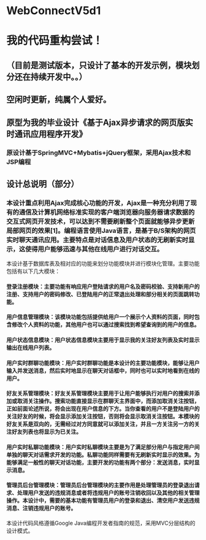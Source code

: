 # WebConnectV5d1
# 我的代码重构尝试！
## （目前是测试版本，只设计了基本的开发示例，模块划分还在持续开发中。。）
## 空闲时更新，纯属个人爱好。
## 原型为我的毕业设计《基于Ajax异步请求的网页版实时通讯应用程序开发》
### 原设计基于SpringMVC+Mybatis+jQuery框架，采用Ajax技术和JSP编程
## 设计总说明（部分）
### 本设计重点利用Ajax完成核心功能的开发，Ajax是一种充分利用了现有的通信及计算机网络标准实现的客户端浏览器向服务器请求数据的交互式网页开发技术，可以达到不需要刷新整个页面就能够异步更新局部网页的效果[1]。编程语言使用Java语言，是基于B/S架构的网页实时聊天通讯应用。主要特点是对话信息及用户状态的无刷新实时显示，这使得用户能够迅速与其他在线用户进行对话交互。
本设计基于数据库表及相对应的功能来划分功能模块并进行模块化管理。主要功能包括有以下几大模块：
#### 登录注册模块：主要功能有响应用户登陆请求的用户名及密码校验、支持新用户的注册、支持用户的密码修改、已登陆用户的正常退出处理和部分相关的页面跳转功能。
#### 用户信息管理模块：该模块功能包括提供给用户一个展示个人资料的页面，同时包含修改个人资料的功能，其他用户也可以通过搜索找到希望查询到的用户的信息。
#### 用户状态信息模块：用户状态信息模块主要用于显示我的关注好友列表及实时显示输出在线用户列表。
#### 用户实时群聊功能模块：用户实时群聊功能是本设计的主要功能模块，能够让用户输入并发送消息，然后实时地显示在聊天对话框中，同时也可以实时地看到在线的用户。
#### 好友关系管理模块：好友关系管理模块主要用于让用户能够执行对用户的搜索并添加或取消关注操作。搜索功能直接显示在群聊天主界面中，而添加取消关注按钮，正如前面论述所说，将会出现在用户信息的下方。当你查看的用户不是登陆用户的关注好友的时候，将会显示添加关注按钮，否则将会显示取消关注按钮。本模块的好友关系是双向的，无需经过对方同意就可以添加关注，并且一方关注另一方的关注好友列表也将显示为已关注。
#### 用户实时私聊功能模块：用户实时私聊模块主要是为了满足部分用户与指定用户间单独的聊天对话需求开发的功能。私聊功能同样需要有无刷新实时显示的效果。为能够满足一般性的聊天对话功能，主要开发的功能有两个部分：发送消息，实时显示消息。
#### 管理员后台管理模块：管理员后台管理模块的主要作用是处理管理员的登录退出请求、处理用户发送的违规消息或者将违规用户的账号注销收回以及其他的相关管理操作。本设计中，需要的基本功能有管理员用户的登录和退出、清空用户发送违规消息、注销违规用户的账号。
本设计代码风格遵循Google Java编程开发者指南的规范，采用MVC分层结构的设计模式。
